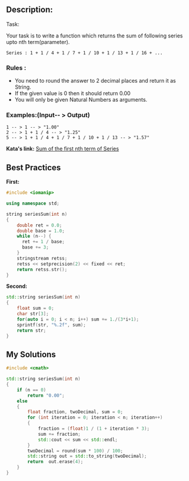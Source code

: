 ## Description:
Task:

Your task is to write a function which returns the sum of following series upto nth term(parameter).

    Series : 1 + 1 / 4 + 1 / 7 + 1 / 10 + 1 / 13 + 1 / 16 + ...

### Rules :

* You need to round the answer to 2 decimal places and return it as String.
* If the given value is 0 then it should return 0.00
* You will only be given Natural Numbers as arguments.

### Examples:(Input-- > Output)

    1 -- > 1 -- > "1.00"
    2 -- > 1 + 1 / 4 -- > "1.25"
    5 -- > 1 + 1 / 4 + 1 / 7 + 1 / 10 + 1 / 13 -- > "1.57"

**Kata's link:** [Sum of the first nth term of Series](https://www.codewars.com/kata/555eded1ad94b00403000071/cpp)

## Best Practices

**First:**
```cpp
#include <iomanip>

using namespace std;

string seriesSum(int n)
{
    double ret = 0.0;
    double base = 1.0;
    while (n--) {
      ret += 1 / base;
      base += 3;
    }
    stringstream retss;
    retss << setprecision(2) << fixed << ret;
    return retss.str();
}
```

**Second:**
```cpp
std::string seriesSum(int n)
{
    float sum = 0;
    char str[3];
    for(auto i = 0; i < n; i++) sum += 1./(3*i+1);
    sprintf(str, "%.2f", sum);
    return str;
}
```

## My Solutions
```cpp
#include <cmath>

std::string seriesSum(int n)
{
    if (n == 0)
        return "0.00";
    else
    {
        float fraction, twoDecimal, sum = 0;
        for (int iteration = 0; iteration < n; iteration++)
        {
            fraction = (float)1 / (1 + iteration * 3);
            sum += fraction;
            std::cout << sum << std::endl;
        }
        twoDecimal = round(sum * 100) / 100;
        std::string out = std::to_string(twoDecimal);
        return  out.erase(4);
    }
}